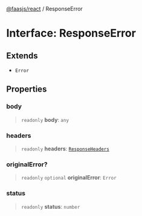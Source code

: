 [@faasjs/react](../README.md) / ResponseError

# Interface: ResponseError

## Extends

- `Error`

## Properties

### body

> `readonly` **body**: `any`

### headers

> `readonly` **headers**: [`ResponseHeaders`](../type-aliases/ResponseHeaders.md)

### originalError?

> `readonly` `optional` **originalError**: `Error`

### status

> `readonly` **status**: `number`
